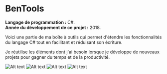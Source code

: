 # BenTools
**Langage de programmation :** C#.</br>
**Année du développement de ce projet :** 2018.</br>

Voici une partie de ma boîte à outils qui permet d'étendre les fonctionnalités du langage C# tout en facilitant et réduisant son écriture. 

Je réutilise les éléments dont j'ai besoin lorsque je développe de nouveaux projets pour gagner du temps et de la productivité.


![Alt text](https://i.imgur.com/JKA9kqS.png "Arborescence des fichiers de l'application.")
![Alt text](https://i.imgur.com/CnSYcRC.png "Codes utilitaires que l'on retrouve dans l'application : Les séquences.")
![Alt text](https://i.imgur.com/z3JURgS.png "Codes utilitaires que l'on retrouve dans l'application : Les énumérations.")
![Alt text](https://i.imgur.com/yrhAnok.png "Codes utilitaires que l'on retrouve dans l'application : Le file system et les streams.")

